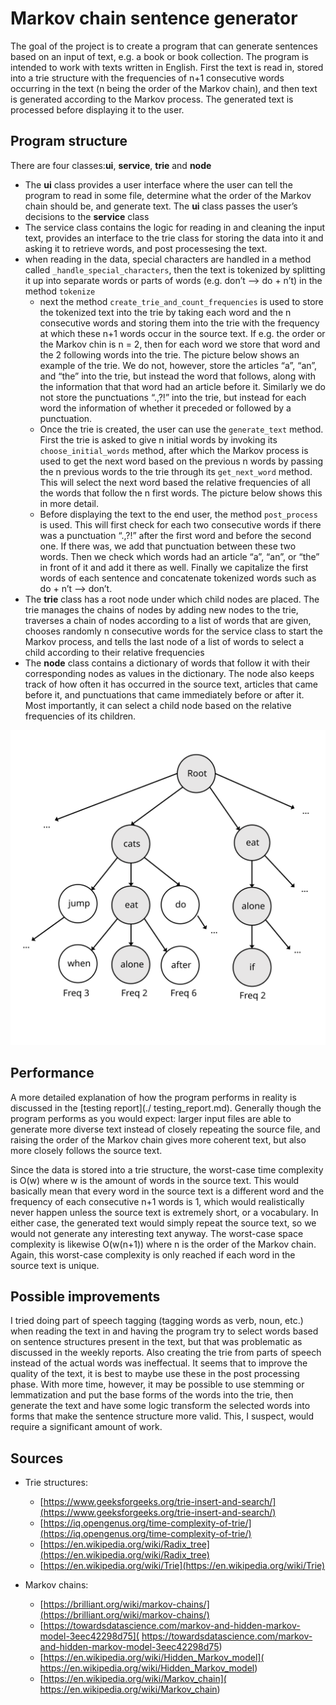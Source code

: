 # Markov chain sentence generator
The goal of the project is to create a program that can generate sentences based on an input of text, e.g. a book or book collection. The program is intended to work with texts written in English. First the text is read in, stored into a trie structure with the frequencies of n+1 consecutive words occurring in the text (n being the order of the Markov chain), and then text is generated according to the Markov process. The generated text is processed before displaying it to the user.

## Program structure
There are four classes:**ui**, **service**, **trie** and **node**
- The **ui** class provides a user interface where the user can tell the program to read in some file, determine what the order of the Markov chain should be, and generate text. The **ui** class passes the user’s decisions to the **service** class
- The service class contains the logic for reading in and cleaning the input text, provides an interface to the trie class for storing the data into it and asking it to retrieve words, and post processesing the text.
- when reading in the data, special characters are handled in a method called `_handle_special_characters`, then the text is tokenized by splitting it up into separate words or parts of words (e.g. don’t --> do + n’t) in the method `tokenize`
	- next the method `create_trie_and_count_frequencies` is used to store the tokenized text into the trie by taking each word and the n consecutive words and storing them into the trie with the frequency at which these n+1 words occur in the source text. If e.g. the order or the Markov chin is n = 2, then for each word we store that word and the 2 following words into the trie. The picture below shows an example of the trie. We do not, however, store the articles “a”, “an”, and “the” into the trie, but instead the word that follows, along with the information that that word had an article before it. Similarly we do not store the punctuations “.,?!” into the trie, but instead for each word the information of whether it preceded or followed by a punctuation.
	- Once the trie is created, the user can use the `generate_text` method. First the trie is asked to give n initial words by invoking its `choose_initial_words` method, after which the Markov process is used to get the next word based on the previous n words by passing the n previous words to the trie through its `get_next_word` method. This will select the next word based the relative frequencies of all the words that follow the n first words. The picture below shows this in more detail.
	- Before displaying the text to the end user, the method `post_process` is used. This will first check for each two consecutive words if there was a punctuation “.,?!” after the first word and before the second one. If there was, we add that punctuation between these two words. Then we check which words had an article “a”, “an”, or “the” in front of it and add it there as well. Finally we capitalize the first words of each sentence and concatenate tokenized words such as do + n’t --> don’t.
- The **trie** class has a root node under which child nodes are placed. The trie manages the chains of nodes by adding new nodes to the trie, traverses a chain of nodes according to a list of words that are given, chooses randomly n consecutive words for the service class to start the Markov process, and tells the last node of a list of words to select a child according to their relative frequencies
- The **node** class contains a dictionary of words that follow it with their corresponding nodes as values in the dictionary. The node also keeps track of how often it has occurred in the source text, articles that came before it, and punctuations that came immediately before or after it. Most importantly, it can select a child node based on the relative frequencies of its children.

![trie_structure](./pics/trie_structure.svg)

## Performance
A more detailed explanation of how the program performs in reality is discussed in the [testing report](./ testing_report.md). Generally though the program performs as you would expect: larger input files are able to generate more diverse text instead of closely repeating the source file, and raising the order of the Markov chain gives more coherent text, but also more closely follows the source text.

Since the data is stored into a trie structure, the worst-case time complexity is O(w) where w is the amount of words in the source text. This would basically mean that every word in the source text is a different word and the frequency of each consecutive n+1 words is 1, which would realistically never happen unless the source text is extremely short, or a vocabulary. In either case, the generated text would simply repeat the source text, so we would not generate any interesting text anyway. The worst-case space complexity is likewise O(w(n+1)) where n is the order of the Markov chain. Again, this worst-case complexity is only reached if each word in the source text is unique.

## Possible improvements
I tried doing part of speech tagging (tagging words as verb, noun, etc.) when reading the text in and having the program try to select words based on sentence structures present in the text, but that was problematic as discussed in the weekly reports. Also creating the trie from parts of speech instead of the actual words was ineffectual. It seems that to improve the quality of the text, it is best to maybe use these in the post processing phase. With more time, however, it may be possible to use stemming or lemmatization and put the base forms of the words into the trie, then generate the text and have some logic transform the selected words into forms that make the sentence structure more valid. This, I suspect, would require a significant amount of work.

## Sources
- Trie structures:
	- [https://www.geeksforgeeks.org/trie-insert-and-search/](https://www.geeksforgeeks.org/trie-insert-and-search/)
	- [https://iq.opengenus.org/time-complexity-of-trie/](https://iq.opengenus.org/time-complexity-of-trie/)
	- [https://en.wikipedia.org/wiki/Radix_tree](https://en.wikipedia.org/wiki/Radix_tree)
	- [https://en.wikipedia.org/wiki/Trie](https://en.wikipedia.org/wiki/Trie)

- Markov chains:
	- [https://brilliant.org/wiki/markov-chains/](https://brilliant.org/wiki/markov-chains/)
	- [https://towardsdatascience.com/markov-and-hidden-markov-model-3eec42298d75]( https://towardsdatascience.com/markov-and-hidden-markov-model-3eec42298d75)
	- [https://en.wikipedia.org/wiki/Hidden_Markov_model]( https://en.wikipedia.org/wiki/Hidden_Markov_model)
	- [https://en.wikipedia.org/wiki/Markov_chain]( https://en.wikipedia.org/wiki/Markov_chain)
